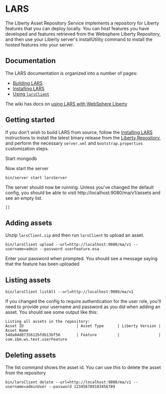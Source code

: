 # LARS

The Liberty Asset Repository Service implements a repository for
Liberty features that you can deploy locally. You can host features
you have developed and features retrieved from the Websphere Liberty
Repository, and then use your Liberty server's installUtility command
to install the hosted features into your server.

## Documentation

The LARS documentation is organized into a number of pages:

 * [Building LARS](doc/BUILDING.md)
 * [Installing LARS](doc/INSTALL.md)
 * [Using `larsClient`](doc/LARSCLIENT.md)

The wiki has docs on [using LARS with WebSphere Liberty](https://github.com/WASdev/tool.lars/wiki/Using%20LARS%20with%20WebSphere%20Liberty)
 



## Getting started

If you don't wish to build LARS from source, follow the [Installing LARS](doc/INSTALL.md)
instructions to install the latest binary release from the [Liberty Repository](http://www.wasdev.net/downloads),
and perform the necessary `server.xml` and `bootstrap.properties` customization steps.

Start mongodb

Now start the server

    bin/server start larsServer

The server should now be running. Unless you've changed the default
config, you should be able to visit http://localhost:9080/ma/v1/assets
and see an empty list.

    []

## Adding assets

Unzip `larsClient.zip` and then run `larsClient` to upload an asset.

    bin/larsClient upload --url=http://localhost:9080/ma/v1 --username=admin --password userFeature.esa

Enter your password when prompted. You should see a message saying
that the feature has been uploaded

## Listing assets

    bin/larsClient listAll --url=http://localhost:9080/ma/v1

If you changed the config to require authentication for the user role,
you'll need to provide your username and password as you did when
adding an asset. You should see some output like this:

    Listing all assets in the repository:
    Asset ID                       | Asset Type      | Liberty Version | Asset Name
    54da04d8735612bfdb13bf56       | Feature         |                 | com.ibm.ws.test.userFeature

## Deleting assets

The list command shows the asset id. You can use this to delete the
asset from the repository

    bin/larsClient delete --url=http://localhost:9080/ma/v1 --username=adminUser --password 123456789103456789

